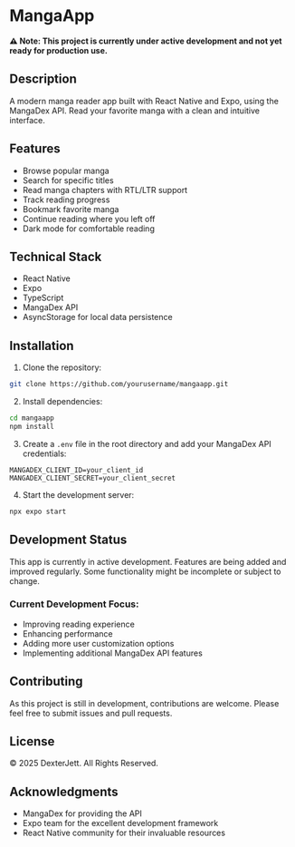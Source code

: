 # MangaApp

**⚠️ Note: This project is currently under active development and not yet ready for production use.**

## Description
A modern manga reader app built with React Native and Expo, using the MangaDex API. Read your favorite manga with a clean and intuitive interface.

## Features
- Browse popular manga
- Search for specific titles
- Read manga chapters with RTL/LTR support
- Track reading progress
- Bookmark favorite manga
- Continue reading where you left off
- Dark mode for comfortable reading

## Technical Stack
- React Native
- Expo
- TypeScript
- MangaDex API
- AsyncStorage for local data persistence

## Installation

1. Clone the repository:
```bash
git clone https://github.com/yourusername/mangaapp.git
```

2. Install dependencies:
```bash
cd mangaapp
npm install
```

3. Create a `.env` file in the root directory and add your MangaDex API credentials:
```
MANGADEX_CLIENT_ID=your_client_id
MANGADEX_CLIENT_SECRET=your_client_secret
```

4. Start the development server:
```bash
npx expo start
```

## Development Status
This app is currently in active development. Features are being added and improved regularly. Some functionality might be incomplete or subject to change.

### Current Development Focus:
- Improving reading experience
- Enhancing performance
- Adding more user customization options
- Implementing additional MangaDex API features

## Contributing
As this project is still in development, contributions are welcome. Please feel free to submit issues and pull requests.

## License
© 2025 DexterJett. All Rights Reserved.

## Acknowledgments
- MangaDex for providing the API
- Expo team for the excellent development framework
- React Native community for their invaluable resources